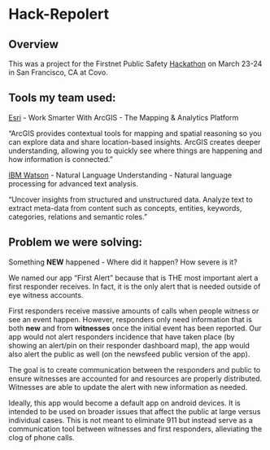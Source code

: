 # Hack-Repolert

## Overview

This was a project for the Firstnet Public Safety [Hackathon](https://www.eventbrite.com/e/firstnet-public-safety-hackathon-san-francisco-tickets-42037952648#) on March 23-24 in San Francisco, CA at Covo. 

## Tools my team used: 

[Esri](http://www.esri.com/arcgis/about-arcgis) - Work Smarter With ArcGIS - The Mapping & Analytics Platform

“ArcGIS provides contextual tools for mapping and spatial reasoning so you can explore data and share location-based insights. ArcGIS creates deeper understanding, allowing you to quickly see where things are happening and how information is connected.” 

[IBM Watson](https://www.ibm.com/watson/services/natural-language-understanding/) - Natural Language Understanding - Natural language processing for advanced text analysis.

“Uncover insights from structured and unstructured data. Analyze text to extract meta-data from content such as concepts, entities, keywords, categories, relations and semantic roles.”

## Problem we were solving: 

Something **NEW** happened - Where did it happen? How severe is it?

We named our app “First Alert” because that is THE most important alert a first responder receives. In fact, it is the only alert that is needed outside of eye witness accounts.

First responders receive massive amounts of calls when people witness or see an event happen. However, responders only need information that is both **new** and from **witnesses** once the initial event has been reported. Our app would not alert responders incidence that have taken place (by showing an alert/pin on their responder dashboard map), the app would also alert the public as well (on the newsfeed public version of the app). 

The goal is to create communication between the responders and public to ensure witnesses are accounted for and resources are properly distributed. Witnesses are able to update the alert with new information as needed. 

Ideally, this app would become a default app on android devices. It is intended to be used on broader issues that affect the public at large versus individual cases. This is not meant to eliminate 911 but instead serve as a communication tool between witnesses and first responders, alleviating the clog of phone calls.


